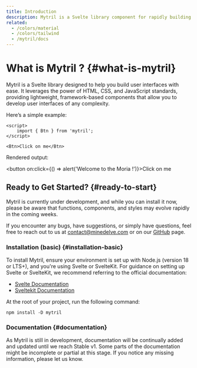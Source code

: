 ```yaml
---
title: Introduction
description: Mytril is a Svelte library component for rapidly building modern websites based on Svelte and Sveltekit
related:
  - /colors/material
  - /colors/tailwind
  - /mytril/docs
---
```


# What is Mytril ? {#what-is-mytril}

Mytril is a Svelte library designed to help you build user interfaces with ease. It leverages the power of HTML, CSS, and JavaScript standards, providing lightweight, framework-based components that allow you to develop user interfaces of any complexity.

Here’s a simple example:

```svelte
<script>
	import { Btn } from 'mytril';
</script>

<Btn>Click on me</Btn>
```

Rendered output:

<button on:click={() => alert('Welcome to the Moria !')}>Click on me</button>

## Ready to Get Started? {#ready-to-start}

Mytril is currently under development, and while you can install it now, please be aware that functions, components, and styles may evolve rapidly in the coming weeks.

If you encounter any bugs, have suggestions, or simply have questions, feel free to reach out to us at [contact@minedelve.com](mailto:contact@minedelve.com) or on our [GitHub](https://github.com/minedelve) page.

### Installation (basic) {#installation-basic}

To install Mytril, ensure your environment is set up with Node.js (version 18 or LTS+), and you're using Svelte or SvelteKit. For guidance on setting up Svelte or SvelteKit, we recommend referring to the official documentation:

- [Svelte Documentation](https://svelte.dev/)
- [Sveltekit Documentation](https://kit.svelte.dev/)

At the root of your project, run the following command:

```command
npm install -D mytril
```

### Documentation {#documentation}

As Mytril is still in development, documentation will be continually added and updated until we reach Stable v1. Some parts of the documentation might be incomplete or partial at this stage. If you notice any missing information, please let us know.
